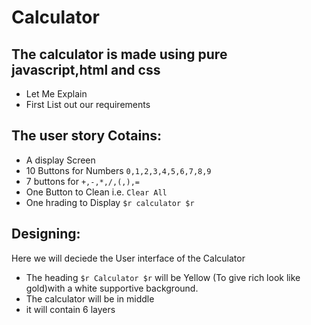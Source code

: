 # Calculator

## The calculator is made using pure javascript,html and css

- Let Me Explain
- First List out our requirements

## The user story Cotains:
- A display Screen 
- 10 Buttons for Numbers ```0,1,2,3,4,5,6,7,8,9``` 
- 7 buttons for ```+,-,*,/,(,),=``` 
- One Button to Clean i.e. ```Clear All```
- One hrading to Display ```$r calculator $r```

## Designing:
Here we will deciede the User interface of the Calculator
- The heading ```$r Calculator $r``` will be Yellow (To give rich look like gold)with a white supportive background.
- The calculator will be in middle 
- it will contain 6 layers

